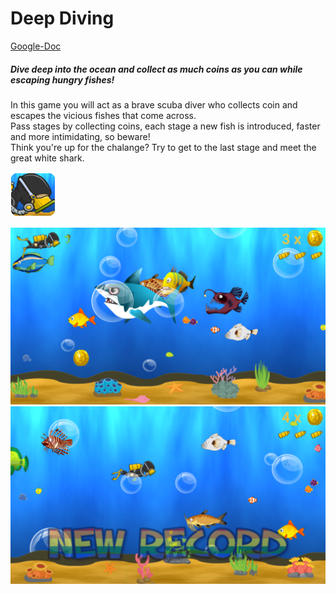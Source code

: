 # Deep Diving

[Google-Doc](https://docs.google.com/document/d/1w6cQPvVO5fuB43tWjU9pKnpVl2wMv3YP2d9w3gouAyo/edit?ts=5883af3b)

##### Dive deep into the ocean and collect as much coins as you can while escaping hungry fishes!

In this game you will act as a brave scuba diver who collects coin and escapes the vicious fishes that come across.  
Pass stages by collecting coins, each stage a new fish is introduced, faster and more intimidating, so beware!  
Think you're up for the chalange? Try to get to the last stage and meet the great white shark.  
  
  

  

  
![Game Icon](/app/src/main/res/mipmap-hdpi/ic_launcher.png)  

  
![In-App image 2](/InAppPic2.png)  
![In-App image 1](/InAppPic1.png)  
  
  
  

